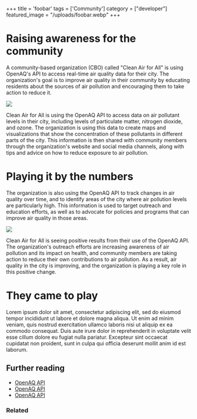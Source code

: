 +++
title = 'foobar'
tags = ['Community']
category = ["developer"]
featured_image = "/uploads/foobar.webp"
+++

# Raising awareness for the community

A community-based organization (CBO) called "Clean Air for All" is using OpenAQ's API to access real-time air quality data for their city. The organization's goal is to improve air quality in their community by educating residents about the sources of air pollution and encouraging them to take action to reduce it.

![ ](https://images.pexels.com/photos/3280130/pexels-photo-3280130.jpeg?auto=compress&cs=tinysrgb&w=1260&h=750&dpr=2)

Clean Air for All is using the OpenAQ API to access data on air pollutant levels in their city, including levels of particulate matter, nitrogen dioxide, and ozone. The organization is using this data to create maps and visualizations that show the concentration of these pollutants in different parts of the city. This information is then shared with community members through the organization's website and social media channels, along with tips and advice on how to reduce exposure to air pollution.

# Playing it by the numbers

The organization is also using the OpenAQ API to track changes in air quality over time, and to identify areas of the city where air pollution levels are particularly high. This information is used to target outreach and education efforts, as well as to advocate for policies and programs that can improve air quality in those areas.

![ ](https://images.pexels.com/photos/1000444/pexels-photo-1000444.jpeg?auto=compress&cs=tinysrgb&w=1260&h=750&dpr=2)

Clean Air for All is seeing positive results from their use of the OpenAQ API. The organization's outreach efforts are increasing awareness of air pollution and its impact on health, and community members are taking action to reduce their own contributions to air pollution. As a result, air quality in the city is improving, and the organization is playing a key role in this positive change.

# They came to play
Lorem ipsum dolor sit amet, consectetur adipiscing elit, sed do eiusmod tempor incididunt ut labore et dolore magna aliqua. Ut enim ad minim veniam, quis nostrud exercitation ullamco laboris nisi ut aliquip ex ea commodo consequat. Duis aute irure dolor in reprehenderit in voluptate velit esse cillum dolore eu fugiat nulla pariatur. Excepteur sint occaecat cupidatat non proident, sunt in culpa qui officia deserunt mollit anim id est laborum.

## Further reading

- [OpenAQ API](https://docs.openaq.org/)
- [OpenAQ API](https://docs.openaq.org/)
- [OpenAQ API](https://docs.openaq.org/)

### Related
